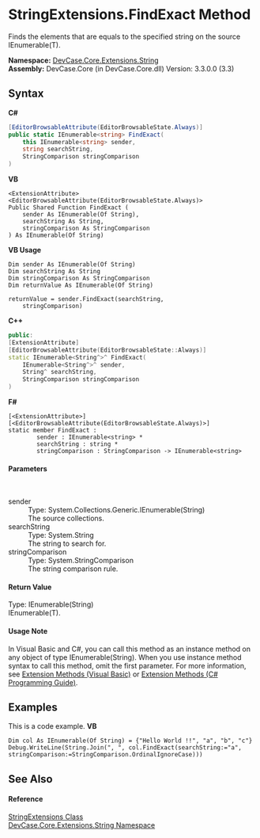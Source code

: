 # StringExtensions.FindExact Method 
 

Finds the elements that are equals to the specified string on the source IEnumerable(T).

**Namespace:**&nbsp;<a href="N_DevCase_Core_Extensions_String">DevCase.Core.Extensions.String</a><br />**Assembly:**&nbsp;DevCase.Core (in DevCase.Core.dll) Version: 3.3.0.0 (3.3)

## Syntax

**C#**<br />
``` C#
[EditorBrowsableAttribute(EditorBrowsableState.Always)]
public static IEnumerable<string> FindExact(
	this IEnumerable<string> sender,
	string searchString,
	StringComparison stringComparison
)
```

**VB**<br />
``` VB
<ExtensionAttribute>
<EditorBrowsableAttribute(EditorBrowsableState.Always)>
Public Shared Function FindExact ( 
	sender As IEnumerable(Of String),
	searchString As String,
	stringComparison As StringComparison
) As IEnumerable(Of String)
```

**VB Usage**<br />
``` VB Usage
Dim sender As IEnumerable(Of String)
Dim searchString As String
Dim stringComparison As StringComparison
Dim returnValue As IEnumerable(Of String)

returnValue = sender.FindExact(searchString, 
	stringComparison)
```

**C++**<br />
``` C++
public:
[ExtensionAttribute]
[EditorBrowsableAttribute(EditorBrowsableState::Always)]
static IEnumerable<String^>^ FindExact(
	IEnumerable<String^>^ sender, 
	String^ searchString, 
	StringComparison stringComparison
)
```

**F#**<br />
``` F#
[<ExtensionAttribute>]
[<EditorBrowsableAttribute(EditorBrowsableState.Always)>]
static member FindExact : 
        sender : IEnumerable<string> * 
        searchString : string * 
        stringComparison : StringComparison -> IEnumerable<string> 

```


#### Parameters
&nbsp;<dl><dt>sender</dt><dd>Type: System.Collections.Generic.IEnumerable(String)<br />The source collections.</dd><dt>searchString</dt><dd>Type: System.String<br />The string to search for.</dd><dt>stringComparison</dt><dd>Type: System.StringComparison<br />The string comparison rule.</dd></dl>

#### Return Value
Type: IEnumerable(String)<br />IEnumerable(T).

#### Usage Note
In Visual Basic and C#, you can call this method as an instance method on any object of type IEnumerable(String). When you use instance method syntax to call this method, omit the first parameter. For more information, see <a href="https://docs.microsoft.com/dotnet/visual-basic/programming-guide/language-features/procedures/extension-methods">Extension Methods (Visual Basic)</a> or <a href="https://docs.microsoft.com/dotnet/csharp/programming-guide/classes-and-structs/extension-methods">Extension Methods (C# Programming Guide)</a>.

## Examples
This is a code example. 
**VB**<br />
``` VB
Dim col As IEnumerable(Of String) = {"Hello World !!", "a", "b", "c"}
Debug.WriteLine(String.Join(", ", col.FindExact(searchString:="a", stringComparison:=StringComparison.OrdinalIgnoreCase)))
```


## See Also


#### Reference
<a href="T_DevCase_Core_Extensions_String_StringExtensions">StringExtensions Class</a><br /><a href="N_DevCase_Core_Extensions_String">DevCase.Core.Extensions.String Namespace</a><br />